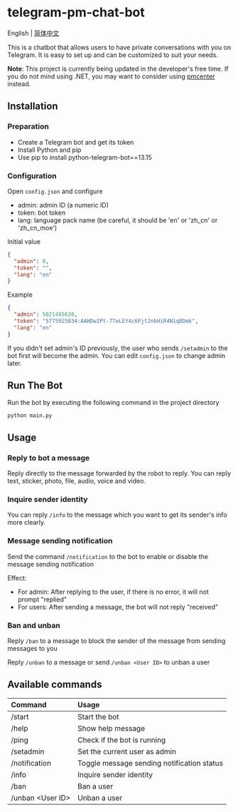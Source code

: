 # telegram-pm-chat-bot

English | [简体中文](/README_CN.md)

This is a chatbot that allows users to have private conversations with you on Telegram. It is easy to set up and can be
customized to suit your needs.

**Note**: This project is currently being updated in the developer's free time. If you do not mind using .NET, you may
want to consider using [pmcenter](https://github.com/Elepover/pmcenter) instead.

## Installation

### Preparation

* Create a Telegram bot and get its token
* Install Python and pip
* Use pip to install python-telegram-bot==13.15

### Configuration

Open `config.json` and configure

- admin: admin ID (a numeric ID)
- token: bot token
- lang: language pack name (be careful, it should be 'en' or 'zh_cn' or 'zh_cn_moe')

Initial value
```json
{
  "admin": 0,
  "token": "",
  "lang": "en"
}
```

Example
```json
{
  "admin": 5021485638,
  "token": "5775925834:AAHDw2Pt-7TeLEY4c6PjtJnbHiR4N1q8Dmk",
  "lang": "en"
}
```

If you didn't set admin's ID previously, the user who sends `/setadmin` to the bot first will become the admin. You can
edit `config.json` to change admin later.

## Run The Bot

Run the bot by executing the following command in the project directory

```
python main.py
```

## Usage

### Reply to bot a message

Reply directly to the message forwarded by the robot to reply. You can reply text, sticker, photo, file, audio, voice
and video.

### Inquire sender identity

You can reply `/info` to the message which you want to get its sender's info more clearly.

### Message sending notification

Send the command `/notification` to the bot to enable or disable the message sending notification

Effect:

* For admin: After replying to the user, if there is no error, it will not prompt "replied"
* For users: After sending a message, the bot will not reply "received"

### Ban and unban

Reply `/ban` to a message to block the sender of the message from sending messages to you

Reply `/unban` to a message or send `/unban <User ID>` to unban a user

## Available commands

| Command           | Usage                                      |
|:------------------|:-------------------------------------------|
| /start            | Start the bot                              |
| /help             | Show help message                          |
| /ping             | Check if the bot is running                |
| /setadmin         | Set the current user as admin              |
| /notification     | Toggle message sending notification status |
| /info             | Inquire sender identity                    |
| /ban              | Ban a user                                 |
| /unban \<User ID> | Unban a user                               |

